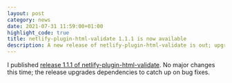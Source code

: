 ```yaml
---
layout: post
category: news
date: 2021-07-31 11:59:00+01:00
highlight_code: true
title: netlify-plugin-html-validate 1.1.1 is now available
description: A new release of netlify-plugin-html-validate is out; upgrades dependencies to catch up on bug fixes.
---
```


I published [release 1.1.1 of netlify-plugin-html-validate](https://github.com/oliverroick/netlify-plugin-html-validate/releases/tag/v1.1.1). No major changes this time; the release upgrades dependencies to catch up on bug fixes.
